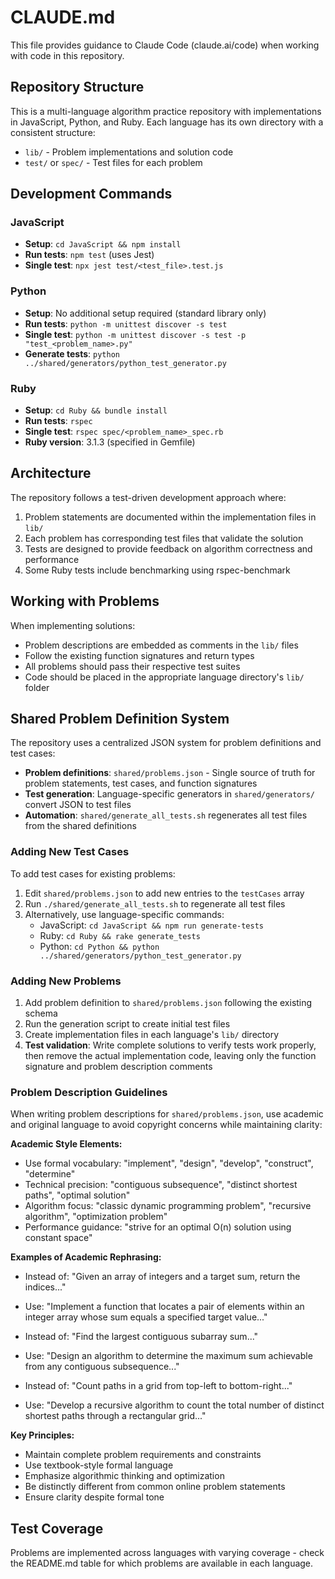 # CLAUDE.md

This file provides guidance to Claude Code (claude.ai/code) when working with code in this repository.

## Repository Structure

This is a multi-language algorithm practice repository with implementations in JavaScript, Python, and Ruby. Each language has its own directory with a consistent structure:

- `lib/` - Problem implementations and solution code
- `test/` or `spec/` - Test files for each problem

## Development Commands

### JavaScript
- **Setup**: `cd JavaScript && npm install`
- **Run tests**: `npm test` (uses Jest)
- **Single test**: `npx jest test/<test_file>.test.js`

### Python
- **Setup**: No additional setup required (standard library only)
- **Run tests**: `python -m unittest discover -s test`
- **Single test**: `python -m unittest discover -s test -p "test_<problem_name>.py"`
- **Generate tests**: `python ../shared/generators/python_test_generator.py`

### Ruby
- **Setup**: `cd Ruby && bundle install`
- **Run tests**: `rspec`
- **Single test**: `rspec spec/<problem_name>_spec.rb`
- **Ruby version**: 3.1.3 (specified in Gemfile)

## Architecture

The repository follows a test-driven development approach where:

1. Problem statements are documented within the implementation files in `lib/`
2. Each problem has corresponding test files that validate the solution
3. Tests are designed to provide feedback on algorithm correctness and performance
4. Some Ruby tests include benchmarking using rspec-benchmark

## Working with Problems

When implementing solutions:
- Problem descriptions are embedded as comments in the `lib/` files
- Follow the existing function signatures and return types
- All problems should pass their respective test suites
- Code should be placed in the appropriate language directory's `lib/` folder

## Shared Problem Definition System

The repository uses a centralized JSON system for problem definitions and test cases:

- **Problem definitions**: `shared/problems.json` - Single source of truth for problem statements, test cases, and function signatures
- **Test generation**: Language-specific generators in `shared/generators/` convert JSON to test files
- **Automation**: `shared/generate_all_tests.sh` regenerates all test files from the shared definitions

### Adding New Test Cases

To add test cases for existing problems:
1. Edit `shared/problems.json` to add new entries to the `testCases` array
2. Run `./shared/generate_all_tests.sh` to regenerate all test files
3. Alternatively, use language-specific commands:
   - JavaScript: `cd JavaScript && npm run generate-tests`
   - Ruby: `cd Ruby && rake generate_tests`
   - Python: `cd Python && python ../shared/generators/python_test_generator.py`

### Adding New Problems

1. Add problem definition to `shared/problems.json` following the existing schema
2. Run the generation script to create initial test files
3. Create implementation files in each language's `lib/` directory
4. **Test validation**: Write complete solutions to verify tests work properly, then remove the actual implementation code, leaving only the function signature and problem description comments

### Problem Description Guidelines

When writing problem descriptions for `shared/problems.json`, use academic and original language to avoid copyright concerns while maintaining clarity:

**Academic Style Elements:**
- Use formal vocabulary: "implement", "design", "develop", "construct", "determine"
- Technical precision: "contiguous subsequence", "distinct shortest paths", "optimal solution"
- Algorithm focus: "classic dynamic programming problem", "recursive algorithm", "optimization problem"
- Performance guidance: "strive for an optimal O(n) solution using constant space"

**Examples of Academic Rephrasing:**
- Instead of: "Given an array of integers and a target sum, return the indices..."
- Use: "Implement a function that locates a pair of elements within an integer array whose sum equals a specified target value..."

- Instead of: "Find the largest contiguous subarray sum..."
- Use: "Design an algorithm to determine the maximum sum achievable from any contiguous subsequence..."

- Instead of: "Count paths in a grid from top-left to bottom-right..."
- Use: "Develop a recursive algorithm to count the total number of distinct shortest paths through a rectangular grid..."

**Key Principles:**
- Maintain complete problem requirements and constraints
- Use textbook-style formal language
- Emphasize algorithmic thinking and optimization
- Be distinctly different from common online problem statements
- Ensure clarity despite formal tone

## Test Coverage

Problems are implemented across languages with varying coverage - check the README.md table for which problems are available in each language.